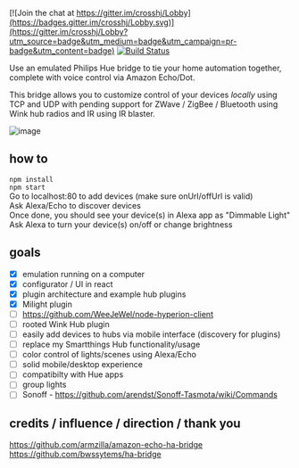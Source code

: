[![Join the chat at https://gitter.im/crosshj/Lobby](https://badges.gitter.im/crosshj/Lobby.svg)](https://gitter.im/crosshj/Lobby?utm_source=badge&utm_medium=badge&utm_campaign=pr-badge&utm_content=badge)
[![Build Status](https://travis-ci.org/crosshj/ha-bridge-js.svg?branch=master)](https://travis-ci.org/crosshj/ha-bridge-js)

Use an emulated Philips Hue bridge to tie your home automation together, complete with voice control via Amazon Echo/Dot.   

This bridge allows you to customize control of your devices *locally* using TCP and UDP with pending support for ZWave / ZigBee / Bluetooth using Wink hub radios and IR using IR blaster.

![image](https://cloud.githubusercontent.com/assets/1816471/23290958/cb9ad8ac-fa22-11e6-933e-d006e1657538.png)

## how to
```npm install```   
```npm start```   
Go to localhost:80 to add devices (make sure onUrl/offUrl is valid)   
Ask Alexa/Echo to discover devices   
Once done, you should see your device(s) in Alexa app as "Dimmable Light"  
Ask Alexa to turn your device(s) on/off or change brightness   

## goals
- [X] emulation running on a computer
- [X] configurator / UI in react
- [X] plugin architecture and example hub plugins
- [X] Milight plugin
- [ ] https://github.com/WeeJeWel/node-hyperion-client
- [ ] rooted Wink Hub plugin
- [ ] easily add devices to hubs via mobile interface (discovery for plugins)
- [ ] replace my Smartthings Hub functionality/usage
- [ ] color control of lights/scenes using Alexa/Echo
- [ ] solid mobile/desktop experience
- [ ] compatibilty with Hue apps
- [ ] group lights
- [ ] Sonoff - https://github.com/arendst/Sonoff-Tasmota/wiki/Commands

## credits / influence / direction / thank you
https://github.com/armzilla/amazon-echo-ha-bridge   
https://github.com/bwssytems/ha-bridge
